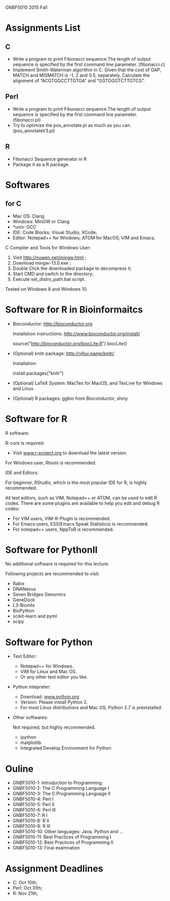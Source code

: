 GNBF5010 2015 Fall

# Assignments List
## C
* Write a program to print Fibonacci sequence.The length of output sequence is specified by the first command line parameter. (fibonacci.c)
* Implement Smith-Waterman algorithm in C. Given that the cost of GAP, MATCH and MISMATCH is -1, 2 and 0.5, separately. Calculate the alignment of “ACGTGGCCTTGTGA” and “GGTGGGTCTTGTCG”.

## Perl
* Write a program to print Fibonacci sequence.The
length of output sequence is specified by the first command line parameter. (fibonacci.pl)
* Try to optimize the pos\_annotate.pl as much as you can. (pos\_annotateV3.pl)

## R
* Fibonacci Sequence generator in R
* Package it as a R package.


# Softwares

## for C
* Mac OS: Clang
* Windows: MinGW or Clang
* \*unix: GCC
* IDE: Code Blocks; Visual Studio; XCode;
* Editor: Notepad++ for Windows; ATOM for MacOS; VIM and Emacs;

C Compiler and Tools for Windows User:

1. Visit http://nuwen.net/mingw.html ;
2. Download mingw-13.0.exe ;
3. Double Click the downloaded package to decompress it;
4. Start CMD and switch to the directory;
5. Execute set_distro_path.bat script.

Tested on Windows 8 and Windows 10.


# Software for R in Bioinformaitcs

* Bioconductor: http://bioconductor.org

  Installation instructions: http://www.bioconductor.org/install/

    source("http://bioconductor.org/biocLite.R")
    biocLite()

* (Optional) knitr package: http://yihui.name/knitr/

  Installation:

    install.packages("knitr")

* (Optional)  LaTeX System: MacTex for MacOS, and TexLive for Windows and Linux.

* (Optional)  R packages: ggbio from Bioconductor, shiny

# Software for R

R software:

R-core is required:

* Visit www.r-project.org to download the latest version.

For Windows user, Rtools is recommended.

IDE and Editors:

For beginner, RStudio, which is the most popular IDE for R, is highly recommended.

All text editors, such as VIM, Notepad++ or ATOM, can be used to edit R codes. There are
some plugins are available to help you edit and debug R codes:

* For VIM users, VIM-R-Plugin is recommended.
* For Emacs users, ESS(Emacs Speak Statistics) is recommended.
* For notepad++ users, NppToR is recommended.


# Software for PythonII

No additional software is required for this lecture.

Following projects are recommended to visit:

* Rabix
* DNANexus
* Seven Bridges Genomics
* GeneDock
* L3-Bioinfo
* BioPython
* scikit-learn and pyml
* scipy

# Software for Python

* Text Editor:

  * Notepad++ for Windows.
  * VIM for Linux and Mac OS.
  * Or any other text editor you like.

* Python intepreter:

  * Download: www.python.org
  * Version: Please install Python 2.
  * For most Linux distributions and Mac OS, Python 2.7 is preinstalled.

* Other softwares:

  Not required, but highly recommended.

  * ipython
  * matplotlib
  * Integrated Develop Environment for Python

# Ouline

* GNBF5010-1: Introduction to Programming
* GNBF5010-2: The C Programming Language I
* GNBF5010-3: The C Programming Language II
* GNBF5010-4: Perl I
* GNBF5010-5: Perl II
* GNBF5010-6: Perl III
* GNBF5010-7: R I
* GNBF5010-8: R II
* GNBF5010-9: R III
* GNBF5010-10: Other languages: Java, Python and ...
* GNBF5010-11: Best Practices of Programming I
* GNBF5010-12: Best Practices of Programming II
* GNBF5010-13: Final examnation


# Assignment Deadlines

* C: Oct 10th;
* Perl: Oct 31th;
* R: Nov 21th;
